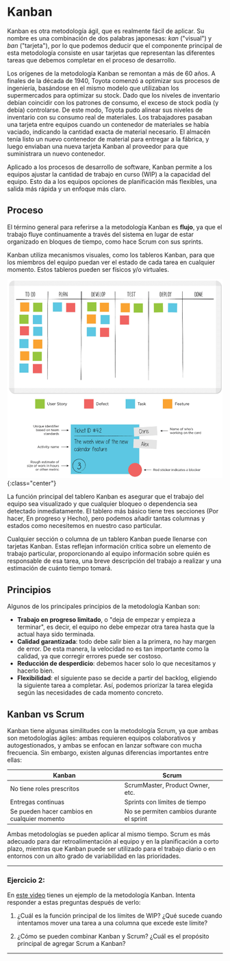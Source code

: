 # Kanban

Kanban es otra metodología ágil, que es realmente fácil de aplicar. Su nombre es una combinación de dos palabras japonesas: *kan* ("visual") y *ban* ("tarjeta"), por lo que podemos deducir que el componente principal de esta metodología consiste en usar tarjetas que representan las diferentes tareas que debemos completar en el proceso de desarrollo.

Los orígenes de la metodología Kanban se remontan a más de 60 años. A finales de la década de 1940, Toyota comenzó a optimizar sus procesos de ingeniería, basándose en el mismo modelo que utilizaban los supermercados para optimizar su stock. Dado que los niveles de inventario debían coincidir con los patrones de consumo, el exceso de stock podía (y debía) controlarse. De este modo, Toyota pudo alinear sus niveles de inventario con su consumo real de materiales. Los trabajadores pasaban una tarjeta entre equipos cuando un contenedor de materiales se había vaciado, indicando la cantidad exacta de material necesario. El almacén tenía listo un nuevo contenedor de material para entregar a la fábrica, y luego enviaban una nueva tarjeta Kanban al proveedor para que suministrara un nuevo contenedor.

Aplicado a los procesos de desarrollo de software, Kanban permite a los equipos ajustar la cantidad de trabajo en curso (WIP) a la capacidad del equipo. Esto da a los equipos opciones de planificación más flexibles, una salida más rápida y un enfoque más claro.

## **Proceso**

El término general para referirse a la metodología Kanban es **flujo**, ya que el trabajo fluye continuamente a través del sistema en lugar de estar organizado en bloques de tiempo, como hace Scrum con sus sprints.

Kanban utiliza mecanismos visuales, como los tableros Kanban, para que los miembros del equipo puedan ver el estado de cada tarea en cualquier momento. Estos tableros pueden ser físicos y/o virtuales.

![Kanban Board](img/kanban_board.png){:class="center"}

La función principal del tablero Kanban es asegurar que el trabajo del equipo sea visualizado y que cualquier bloqueo o dependencia sea detectado inmediatamente. El tablero más básico tiene tres secciones (Por hacer, En progreso y Hecho), pero podemos añadir tantas columnas y estados como necesitemos en nuestro caso particular.

Cualquier sección o columna de un tablero Kanban puede llenarse con tarjetas Kanban. Estas reflejan información crítica sobre un elemento de trabajo particular, proporcionando al equipo información sobre quién es responsable de esa tarea, una breve descripción del trabajo a realizar y una estimación de cuánto tiempo tomará.

## **Principios**

Algunos de los principales principios de la metodología Kanban son:

- **Trabajo en progreso limitado**, o "deja de empezar y empieza a terminar", es decir, el equipo no debe empezar otra tarea hasta que la actual haya sido terminada.
- **Calidad garantizada**: todo debe salir bien a la primera, no hay margen de error. De esta manera, la velocidad no es tan importante como la calidad, ya que corregir errores puede ser costoso.
- **Reducción de desperdicio**: debemos hacer solo lo que necesitamos y hacerlo bien.
- **Flexibilidad**: el siguiente paso se decide a partir del backlog, eligiendo la siguiente tarea a completar. Así, podemos priorizar la tarea elegida según las necesidades de cada momento concreto.
  


## Kanban vs Scrum

Kanban tiene algunas similitudes con la metodología Scrum, ya que ambas son metodologías ágiles: ambas requieren equipos colaborativos y autogestionados, y ambas se enfocan en lanzar software con mucha frecuencia. Sin embargo, existen algunas diferencias importantes entre ellas:

| **Kanban**                                   | **Scrum**                                |
| -------------------------------------------- | -----------------------------------      |
| No tiene roles prescritos                    | ScrumMaster, Product Owner, etc.         |
| Entregas continuas                           | Sprints con límites de tiempo            |
| Se pueden hacer cambios en cualquier momento | No se permiten cambios durante el sprint |


Ambas metodologías se pueden aplicar al mismo tiempo. Scrum es más adecuado para dar retroalimentación al equipo y en la planificación a corto plazo, mientras que Kanban puede ser utilizado para el trabajo diario o en entornos con un alto grado de variabilidad en las prioridades.

---

### Ejercicio 2:

En [este video](https://www.youtube.com/watch?v=R8dYLbJiTUE) tienes un ejemplo de la metodología Kanban. Intenta responder a estas preguntas después de verlo:

1. ¿Cuál es la función principal de los límites de WIP? ¿Qué sucede cuando intentamos mover una tarea a una columna que excede este límite?
   
3. ¿Cómo se pueden combinar Kanban y Scrum? ¿Cuál es el propósito principal de agregar Scrum a Kanban?

---
